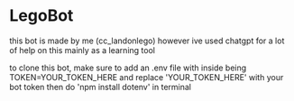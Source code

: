 # LegoBot
this bot is made by me (cc_landonlego) however ive used chatgpt for a lot of help on this mainly as a learning tool

to clone this bot, make sure to add an .env file with inside being
    TOKEN=YOUR_TOKEN_HERE
and replace 'YOUR_TOKEN_HERE' with your bot token then do 'npm install dotenv' in terminal
